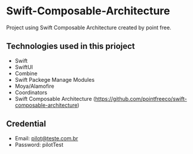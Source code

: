 # Swift-Composable-Architecture
Project using Swift Composable Architecture created by point free.

## Technologies used in this prioject
* Swift
* SwiftUI
* Combine
* Swift Packege Manage Modules
* Moya/Alamofire
* Coordinators
* Swift Composable Architecture (https://github.com/pointfreeco/swift-composable-architecture)

## Credential
  * Email: pilot@teste.com.br
  * Password: pilotTest
